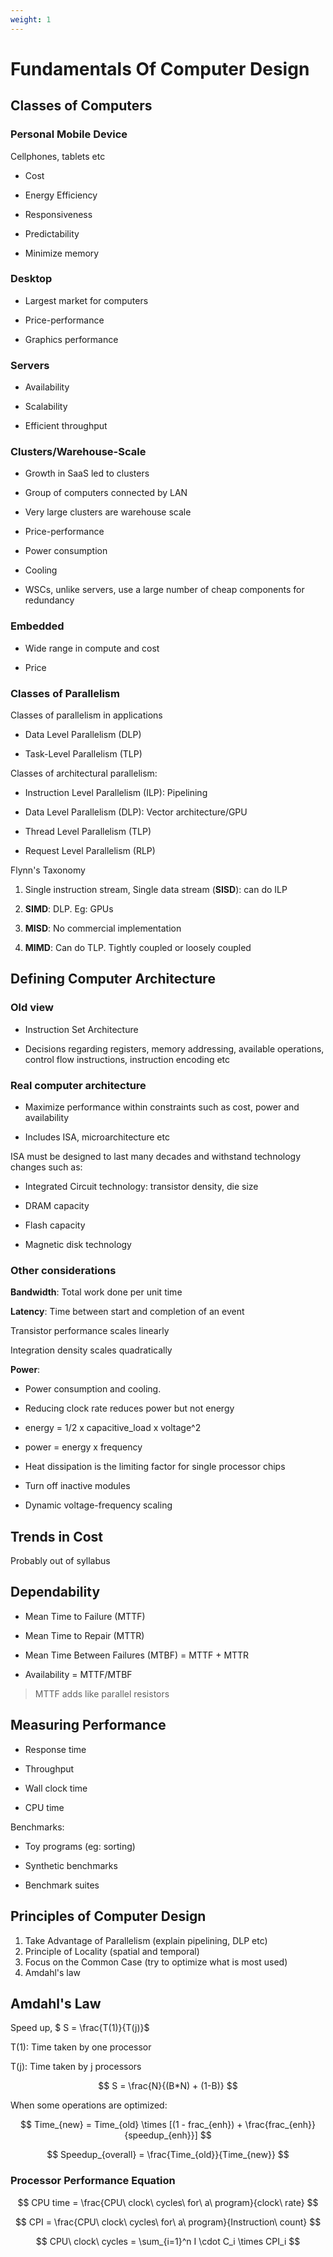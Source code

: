 ```yaml
---
weight: 1
---
```


# Fundamentals Of Computer Design

## Classes of Computers

### Personal Mobile Device

Cellphones, tablets etc

- Cost

- Energy Efficiency

- Responsiveness

- Predictability

- Minimize memory

### Desktop

- Largest market for computers

- Price-performance

- Graphics performance

### Servers

- Availability

- Scalability

- Efficient throughput

### Clusters/Warehouse-Scale

- Growth in SaaS led to clusters

- Group of computers connected by LAN

- Very large clusters are warehouse scale

- Price-performance

- Power consumption

- Cooling

- WSCs, unlike servers, use a large number of cheap components for redundancy

### Embedded

- Wide range in compute and cost

- Price

### Classes of Parallelism

Classes of parallelism in applications

- Data Level Parallelism (DLP)

- Task-Level Parallelism (TLP)

Classes of architectural parallelism:

- Instruction Level Parallelism (ILP): Pipelining

- Data Level Parallelism (DLP): Vector architecture/GPU

- Thread Level Parallelism (TLP)

- Request Level Parallelism (RLP)

Flynn's Taxonomy

1. Single instruction stream, Single data stream (**SISD**): can do ILP

2. **SIMD**: DLP. Eg: GPUs

3. **MISD**: No commercial implementation

4. **MIMD**: Can do TLP. Tightly coupled or loosely coupled

## Defining Computer Architecture

### Old view

- Instruction Set Architecture

- Decisions regarding registers, memory addressing, available operations, control flow instructions, instruction encoding etc

### Real computer architecture

- Maximize performance within constraints such as cost, power and availability

- Includes ISA, microarchitecture etc

ISA must be designed to last many decades and withstand technology changes such as:

- Integrated Circuit technology: transistor density, die size

- DRAM capacity

- Flash capacity

- Magnetic disk technology

### Other considerations

**Bandwidth**: Total work done per unit time

**Latency**: Time between start and completion of an event

Transistor performance scales linearly

Integration density scales quadratically

**Power**:

- Power consumption and cooling. 

- Reducing clock rate reduces power but not energy

- energy = 1/2 x capacitive_load x voltage^2

- power = energy x frequency

- Heat dissipation is the limiting factor for single processor chips

- Turn off inactive modules

- Dynamic voltage-frequency scaling

## Trends in Cost

Probably out of syllabus

## Dependability

- Mean Time to Failure (MTTF)

- Mean Time to Repair (MTTR)

- Mean Time Between Failures (MTBF) = MTTF + MTTR

- Availability = MTTF/MTBF

> MTTF adds like parallel resistors

## Measuring Performance

- Response time

- Throughput

- Wall clock time

- CPU time

Benchmarks:

- Toy programs (eg: sorting)

- Synthetic benchmarks

- Benchmark suites

## Principles of Computer Design

1. Take Advantage of Parallelism (explain pipelining, DLP etc)
2. Principle of Locality (spatial and temporal)
3. Focus on the Common Case (try to optimize what is most used)
4. Amdahl's law


## Amdahl's Law

Speed up, $ S = \frac{T(1)}{T(j)}$

T(1): Time taken by one processor

T(j): Time taken by j processors

$$
S = \frac{N}{(B*N) + (1-B)}
$$

When some operations are optimized:

$$
Time_{new} = Time_{old} \times [(1 - frac_{enh}) + \frac{frac_{enh}}{speedup_{enh}}]
$$

$$
Speedup_{overall} = \frac{Time_{old}}{Time_{new}}
$$

### Processor Performance Equation



$$
CPU time = \frac{CPU\ clock\ cycles\ for\ a\ program}{clock\ rate}
$$



$$
CPI = \frac{CPU\ clock\ cycles\ for\ a\ program}{Instruction\ count}
$$



$$
CPU\ clock\ cycles = \sum_{i=1}^n I \cdot C_i \times CPI_i
$$




